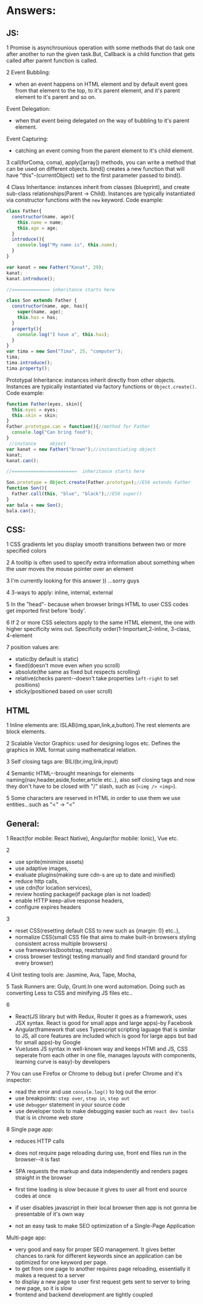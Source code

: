 # Answers:

## JS:
1 Promise is asynchrounious operation with some methods that do task one after another to run the given task.But, Callback is a child function that gets called after parent function is called.

2 Event Bubbling: 
  * when an event happens on HTML element and by default event goes from that element to the top, to it's parent element, and it's parent element to it's parent and so on.
  
 Event Delegation: 
 * when that event being delegated on the way of bubbling to it's parent element.
 
 Event Capturing: 
 * catching an event coming from the parent element to it's child element.
 

3 call(forComa, coma), apply([array]) methods, you can write a method that can be used on different objects.
  bind() creates a new function that will have "this"-(currentObject) set to the first parameter passed to bind().
  

4 Class Inheritance: instances inherit from classes (blueprint), and create sub-class relationships(Parent -> Child). Instances are typically instantiated via constructor functions with the `new` keyword.
Code example:
```javascript
class Father{
  constructor(name, age){
    this.name = name;
    this.age = age;
  }
  introduce(){
    console.log("My name is", this.name);
  }
}

var kanat = new Father("Kanat", 29);
kanat;
kanat.introduce();

//============== inheritance starts here

class Son extends Father {
  constructor(name, age, has){
    super(name, age);
    this.has = has;
  }
  property(){
    console.log("I have a", this.has);
  }
}
var tima = new Son("Tima", 25, "computer");
tima;
tima.introduce();
tima.property();
```

Prototypal Inheritance: instances inherit directly from other objects. Instances are typically instantiated via factory functions or `Object.create()`.
Code example:
```javascript
function Father(eyes, skin){
  this.eyes = eyes;
  this.skin = skin;
}
Father.prototype.can = function(){//method for Father
  console.log("Can bring food");
}
 //instance     object
var kanat = new Father("brown");//instanstiating object
kanat;
kanat.can();

//========================  inheritance starts here

Son.prototype = Object.create(Father.prototype);//ES6 extends Father
function Son(){
  Father.call(this, "blue", "black");//ES6 super()
}
var bala = new Son();
bala.can();


```

## CSS:
1 CSS gradients let you display smooth transitions between two or more specified colors

2 A tooltip is often used to specify extra information about something when the user moves the mouse pointer over an element

3 I'm currently looking for this answer )) ...sorry guys

4 3-ways to apply: inline, internal, external

5 In the "head"- because when browser brings HTML to user CSS codes get imported first before 'body'.

6 If 2 or more CSS selectors apply to the same HTML element, the one with higher specificity wins out. Specificity order(1-Important,2-inline, 3-class, 4-element

7 position values are:
  * static(by default is static)
  * fixed(doesn't move even when you scroll)
  * absolute(the same as fixed but respects scrolling)
  * relative(checks parent--doesn't take properties `left-right` to set positions)
  * sticky(positioned based on user scroll)


## HTML
 1 Inline elements are: ISLAB(img,span,link,a,button).The rest elements are block elements.
 
 2 Scalable Vector Graphics: used for designing logos etc. Defines the graphics in XML format using mathematical relation.
 
 3 Self closing tags are: BILI(br,img,link,input)
 
 4 Semantic HTML--brought meanings for elements naming(nav,header,aside,footer,article etc..), also self closing tags and now they don't have to be closed with "/" slash, such as (`<img /> <img>`).
 
 5 Some characters are reserved in HTML in order to use them we use entities...such as "<" -> "&lt;"

## General:
 1 React(for mobile: React Native), Angular(for mobile: Ionic), Vue etc.
 
 2 
   * use sprite(minimize assets)
   * use adaptive images,
   * evaluate plugins(making sure cdn-s are up to date and minified)
   * reduce http calls,
   * use cdn(for location services),
   * review hosting package(if package plan is not loaded)
   * enable HTTP keep-alive response headers,
   * configure expires headers
 
 3 
   * reset CSS(resetting default CSS to new such as {margin: 0} etc..),
   * normalize CSS(small CSS file that aims to make built-in browsers styling consistent across multiple browsers)
   * use frameworks(bootstrap, reactstrap)
   * cross browser testing( testing manually and find standard ground for every browser)

4 Unit testing tools are: Jasmine, Ava, Tape, Mocha, 

5 Task Runners are: Gulp, Grunt.In one word automation. Doing such as converting Less to CSS and minifying JS files etc..

6 
* React(JS library but with Redux, Router it goes as a framework, uses JSX syntax. React is good for small apps and large apps)-by Facebook
 * Angular(framework that uses Typescript scripting laguage that is similar to JS, all core features are included which is good for large apps but bad for small apps)-by Google
 * Vue(uses JS syntax in well-known way and keeps HTMl and JS, CSS seperate from each other in one file, manages layouts with components, learning curve is easy)-by developers
 
 7 You can use Firefox or Chrome to debug but i prefer Chrome and it's inspector:
  * read the error and use `console.log()` to log out the error
  * use breakpoints: `step over`, `step in`, `step out`
  * use `debugger` statement in your source code
  * use developer tools to make debugging easier such as `react dev tools` that is in chrome web store 
  
 8 Single page app:
  * reduces HTTP calls
  * does not require page reloading during use, front end files run in the browser--it is fast 
  * SPA requests the markup and data independently and renders pages straight in the browser
    
  * first time loading is slow because it gives to user all front end source codes at once
  * if user disables javascript in their local browser then app is not gonna be presentable of it's own way
  * not an easy task to make SEO optimization of a Single-Page Application

Multi-page app:
  * very good and easy for proper SEO management. It gives better chances to rank for different keywords since an application can be optimized for one keyword per page.
  * to get from one page to another requires page reloading, essentially it makes a request to a server
  * to display a new page to user first request gets sent to server to bring new page, so it is slow
  * frontend and backend development are tightly coupled
